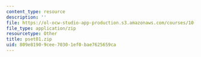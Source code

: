 ```yaml
---
content_type: resource
description: ''
file: https://ol-ocw-studio-app-production.s3.amazonaws.com/courses/10-37-chemical-and-biological-reaction-engineering-spring-2007/809e81909cee70301ef0bae7625659ca_pset01.zip
file_type: application/zip
resourcetype: Other
title: pset01.zip
uid: 809e8190-9cee-7030-1ef0-bae7625659ca
---
```

